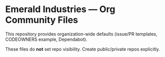 # Emerald Industries — Org Community Files

This repository provides organization-wide defaults (issue/PR templates, CODEOWNERS example, Dependabot).

These files do **not** set repo visibility. Create public/private repos explicitly.
